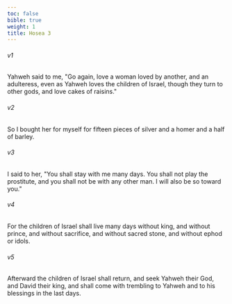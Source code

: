 ```yaml
---
toc: false
bible: true
weight: 1
title: Hosea 3
---
```




###### v1 
Yahweh said to me, "Go again, love a woman loved by another, and an adulteress, even as Yahweh loves the children of Israel, though they turn to other gods, and love cakes of raisins." 

###### v2 
So I bought her for myself for fifteen pieces of silver and a homer and a half of barley. 

###### v3 
I said to her, "You shall stay with me many days. You shall not play the prostitute, and you shall not be with any other man. I will also be so toward you." 

###### v4 
For the children of Israel shall live many days without king, and without prince, and without sacrifice, and without sacred stone, and without ephod or idols. 

###### v5 
Afterward the children of Israel shall return, and seek Yahweh their God, and David their king, and shall come with trembling to Yahweh and to his blessings in the last days.
